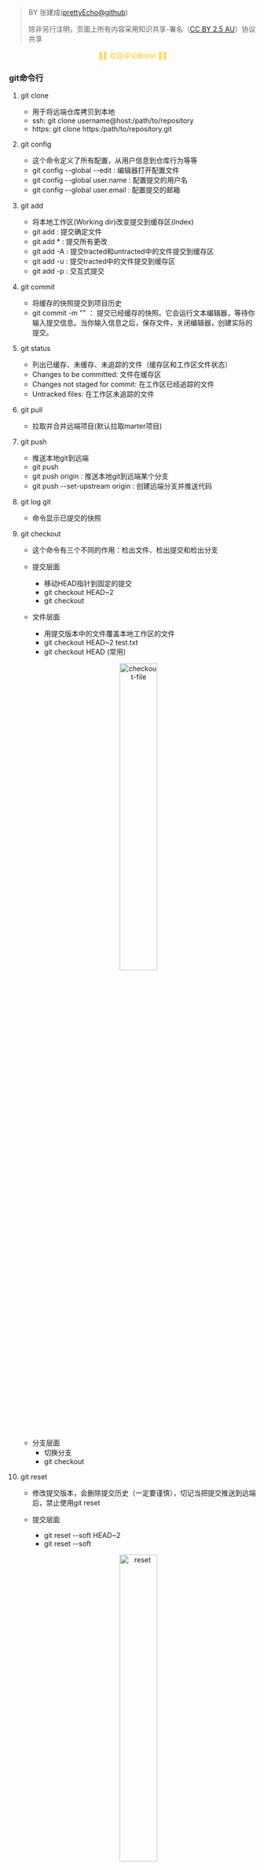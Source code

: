 > BY 张建成([prettyEcho@github](https://github.com/prettyEcho))
> 
>  除非另行注明，页面上所有内容采用知识共享-署名（[CC BY 2.5 AU](https://creativecommons.org/licenses/by/2.5/au/deed.zh)）协议共享

<p style="color: rgb(253,201,11);" align="center">🐬🐬 欢迎评论和star 🐳🐳</p>

### git命令行

1. git clone
    * 用于将远端仓库拷贝到本地
    * ssh: git clone username@host:/path/to/repository
    * https: git clone https:/path/to/repository.git

2. git config 
    * 这个命令定义了所有配置，从用户信息到仓库行为等等
    * git config --global --edit : 编辑器打开配置文件
    * git config --global user.name : 配置提交的用户名
    * git config --global user.email : 配置提交的邮箱

3. git add
    * 将本地工作区(Working dir)改变提交到缓存区(Index)
    * git add <file> : 提交确定文件
    * git add * : 提交所有更改
    * git add -A : 提交tracted和untracted中的文件提交到缓存区
    * git add -u : 提交tracted中的文件提交到缓存区
    * git add -p : 交互式提交

4. git commit
    * 将缓存的快照提交到项目历史
    * git commit -m "<message>" ： 提交已经缓存的快照。它会运行文本编辑器，等待你输入提交信息。当你输入信息之后，保存文件，关闭编辑器，创建实际的提交。

5. git status
    * 列出已缓存、未缓存、未追踪的文件（缓存区和工作区文件状态）
    * Changes to be committed: 文件在缓存区
    * Changes not staged for commit: 在工作区已经追踪的文件
    * Untracked files: 在工作区未追踪的文件

6. git pull 
    * 拉取并合并远端项目(默认拉取marter项目)

7. git push
    * 推送本地git到远端
    * git push 
    * git push origin <branch>: 推送本地git到远端某个分支
    * git push --set-upstream origin <branch>: 创建远端分支并推送代码

8. git log git
    * 命令显示已提交的快照

9. git checkout
    * 这个命令有三个不同的作用：检出文件、检出提交和检出分支
    * 提交层面
        + 移动HEAD指针到固定的提交
        + git checkout HEAD~2
        + git checkout <commit>

    * 文件层面
        + 用提交版本中的文件覆盖本地工作区的文件
        + git checkout HEAD~2 test.txt
        + git checkout HEAD <file> (常用)
     <p style="text-align: center">
        <img src="https://user-images.githubusercontent.com/22290721/38131555-2380bf1c-343a-11e8-84e6-8474d2d8e81a.png" alt="checkout-file" style="width: 40%">
    </p>

    * 分支层面
        + 切换分支
        + git checkout <branch>

10. git reset
    * 修改提交版本，会删除提交历史（一定要谨慎），切记当把提交推送到远端后，禁止使用git reset
    * 提交层面

        + git reset --soft HEAD~2
        + git reset --soft <commit>

    <p style="text-align: center">
        <img src="https://user-images.githubusercontent.com/22290721/38131865-3f9d476e-343b-11e8-8b36-dbfce778ccce.png" alt="reset" style="width: 40%">
    </p>


    除了在当前分支上操作，你还可以通过传入这些标记来修改你的缓存区或工作目录：

        * --soft – 缓存区和工作目录都不会被改变
        * --mixed – 默认选项。缓存区和你指定的提交同步，但工作目录不受影响
        * --hard – 缓存区和工作目录都同步到你指定的提交
         
    <p style="text-align: center">
        <img src="https://user-images.githubusercontent.com/22290721/38131884-59efb520-343b-11e8-85fe-bfc739fe84ae.png" alt="reset-scope" style="width: 40%">
    </p>
        
    常用操作：

        * git reset --mixed HEAD / git reset HEAD
        * git reset --hard HEAD

    * 文件层面
        + 用提交版本中的文件覆盖缓存区的文件
        + git reset HEAD~2 text.txt
        + git reset HEAD <file>

      <p style="text-align: center">
        <img src="https://user-images.githubusercontent.com/22290721/38132348-4fd7245e-343d-11e8-959f-8caf4287a4e3.png" alt="reset-file" style="width: 40%">
    </p>

11. git revert
    * Revert撤销一个提交的同时会创建一个新的提交。这是一个安全的方法，因为它不会重写提交历史。
    * git revert HEAD~2
        - 会找出倒数第二个提交，然后创建一个新的提交来撤销这些更改，然后把这个提交加入项目中。

    <p style="text-align: center">
        <img src="https://user-images.githubusercontent.com/22290721/38132384-6fe2c564-343d-11e8-8d7e-8ac0734dab74.png" alt="revert" style="width: 40%">
    </p>

12. git stash
    * git stash : 暂存当前正在进行的工作
    * git stash pop : 恢复暂存的文件
    * git stash list: 显示暂存栈中所有暂存的历史
    * git stash apply stash@{1} : 将指定暂存纪录恢复
    * git stash clear : 清空暂存栈

13. git branch
    * 创建、列出、重命名和删除分支
    * git branch : 列出所有分支
    * git branch <branch> : 创建一个名为<branch>的分支
    * git branch -d <branch> : 删除指定分支。这是一个安全的操作，Git 会阻止你删除包含未合并更改的分支。
    * git branch -D <branch> : 强制删除指定分支，即使包含未合并更改。如果你希望永远删除某条开发线的所有提交，你应该用这个命令。
    * git branch -m <branch> : 将当前分支命名为 <branch>。

14. 简记图

<p style="text-align: center">
    <img src="https://user-images.githubusercontent.com/22290721/38132460-baa96bfc-343d-11e8-848f-869435d8f5c9.jpg" alt="main" style="width: 30%">
</p>

15. 参考
[https://www.cnblogs.com/houpeiyong/p/5890748.html](https://www.cnblogs.com/houpeiyong/p/5890748.html)
[https://github.com/geeeeeeeeek/git-recipes](https://github.com/geeeeeeeeek/git-recipes)